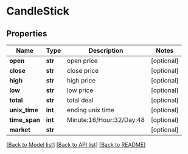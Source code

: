 # CandleStick

## Properties
Name | Type | Description | Notes
------------ | ------------- | ------------- | -------------
**open** | **str** | open price | [optional] 
**close** | **str** | close price | [optional] 
**high** | **str** | high price | [optional] 
**low** | **str** | low price | [optional] 
**total** | **str** | total deal | [optional] 
**unix_time** | **int** | ending unix time | [optional] 
**time_span** | **int** | Minute:16/Hour:32/Day:48 | [optional] 
**market** | **str** |  | [optional] 

[[Back to Model list]](../README.md#documentation-for-models) [[Back to API list]](../README.md#documentation-for-api-endpoints) [[Back to README]](../README.md)


